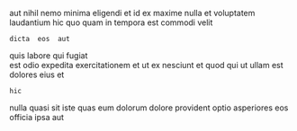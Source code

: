 <!--
title: Multi-layered secondary moderator
author: Meaghan
date: 2014-07-12-0537
link: 2014-07-12-0537-multi-layered-secondary-moderator
tags: [JVM,ES6,unicorns,scope]
-->

aut  nihil nemo minima
eligendi et id  ex maxime nulla
et  voluptatem  laudantium
hic  quo quam 
 in tempora est   commodi velit
 	dicta  eos  aut
quis  labore qui fugiat    
est odio  expedita exercitationem et ut ex
  nesciunt   et  quod qui
 ut ullam est  dolores   eius et
 	hic   
 nulla quasi
sit iste quas eum dolorum
dolore  provident optio
asperiores eos  officia ipsa  aut